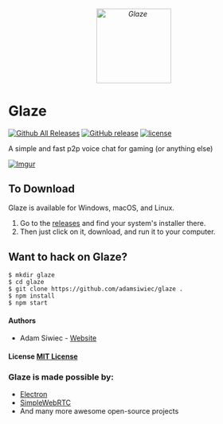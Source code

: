 <h6 align="center">
<img  width="150" height="150" src="http://i.imgur.com/E88z0JQ.png" alt="Glaze">
</h6>

# Glaze
[![Github All Releases](https://img.shields.io/github/downloads/adamsiwiec/glaze/total.svg)]()
[![GitHub release](https://img.shields.io/github/release/adamsiwiec/glaze.svg)]()
[![license](https://img.shields.io/github/license/adamsiwiec/glaze.svg)]()

A simple and fast p2p voice chat for gaming (or anything else)


[![Imgur](http://i.imgur.com/jTRdGxr.gif)]()



## To Download

Glaze is available for Windows, macOS, and Linux.

1. Go to the [releases](https://github.com/adamsiwiec/glaze/releases) and find your system's installer there.
2. Then just click on it, download, and run it to your computer.


## Want to hack on Glaze?

```
$ mkdir glaze
$ cd glaze
$ git clone https://github.com/adamsiwiec/glaze .
$ npm install
$ npm start
```
#### Authors
- Adam Siwiec - [Website](https://siwiec.us)

#### License [MIT License](LICENSE.md)

### Glaze is made possible by:

* [Electron](https://electron.atom.io)
* [SimpleWebRTC](https://simplewebrtc.com)
* And many more awesome open-source projects
